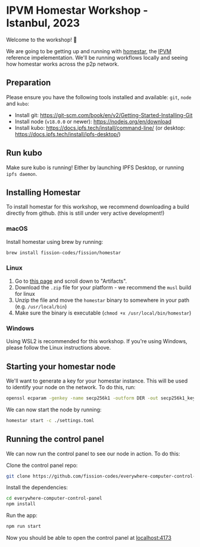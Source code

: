 # IPVM Homestar Workshop - Istanbul, 2023

Welcome to the workshop! 👋

We are going to be getting up and running with [homestar](https://github.com/ipvm-wg/homestar), the [IPVM](https://github.com/ipvm-wg) reference impelementation. We'll be running workflows locally and seeing how homestar works across the p2p network.

## Preparation

Please ensure you have the following tools installed and available: `git`, `node` and `kubo`:

- Install git: https://git-scm.com/book/en/v2/Getting-Started-Installing-Git
- Install node (`v18.0.0` or newer): https://nodejs.org/en/download
- Install kubo: https://docs.ipfs.tech/install/command-line/ (or desktop: https://docs.ipfs.tech/install/ipfs-desktop/)

## Run kubo

Make sure kubo is running! Either by launching IPFS Desktop, or running `ipfs daemon`.

## Installing Homestar

To install homestar for this workshop, we recommend downloading a build directly from github. (this is still under very active development!)

### macOS

Install homestar using brew by running:

```sh
brew install fission-codes/fission/homestar
```

### Linux

1. Go to [this page](https://github.com/ipvm-wg/homestar/actions/runs/6855172583) and scroll down to "Artifacts".
2. Download the `.zip` file for your platform - we recommend the `musl` build for linux
3. Unzip the file and move the `homestar` binary to somewhere in your path (e.g. `/usr/local/bin`)
4. Make sure the binary is executable (`chmod +x /usr/local/bin/homestar`)

### Windows

Using WSL2 is recommended for this workshop. If you're using Windows, please follow the Linux instructions above.

## Starting your homestar node

We'll want to generate a key for your homestar instance. This will be used to identify your node on the network. To do this, run:

```sh
openssl ecparam -genkey -name secp256k1 -outform DER -out secp256k1_key.der
```

We can now start the node by running:

```sh
homestar start -c ./settings.toml
```

## Running the control panel

We can now run the control panel to see our node in action. To do this:

Clone the control panel repo:

```sh
git clone https://github.com/fission-codes/everywhere-computer-control-panel.git
```

Install the dependencies:

```sh
cd everywhere-computer-control-panel
npm install
```

Run the app:

```sh
npm run start
```

Now you should be able to open the control panel at [localhost:4173](http://localhost:4173)
